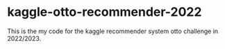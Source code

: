 # kaggle-otto-recommender-2022
This is the my code for the kaggle recommender system otto challenge in 2022/2023. 

